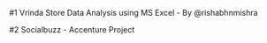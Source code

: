 #1 Vrinda Store Data Analysis using MS Excel - By @rishabhnmishra

#2 Socialbuzz - Accenture Project

